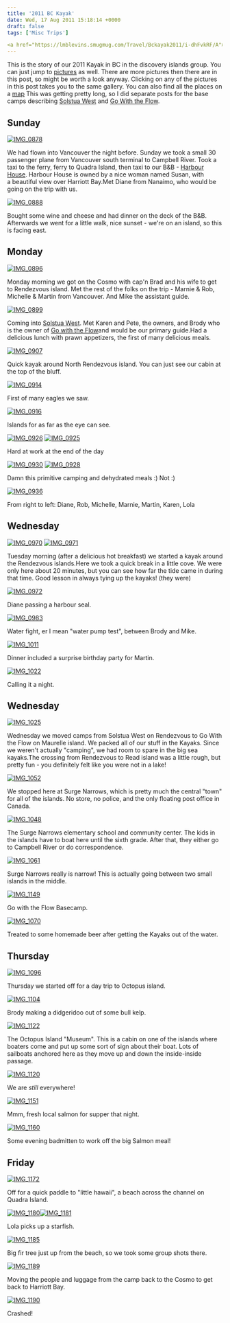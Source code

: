 ```yaml
---
title: '2011 BC Kayak'
date: Wed, 17 Aug 2011 15:18:14 +0000
draft: false
tags: ['Misc Trips']

<a href="https://lmblevins.smugmug.com/Travel/Bckayak2011/i-dhFvkRF/A"><img src="https://photos.smugmug.com/Travel/Bckayak2011/i-dhFvkRF/0/MzLn6h8gCLDxB3Xg4Z5mpSjG7vBsxFgkw2dcgRg4f/S/IMG_0878-S.jpg" alt=""></a>
---
```


This is the story of our 2011 Kayak in BC in the discovery islands group. You can just jump to [pictures](http://lmblevins.smugmug.com/Travel/bckayak2011/18535909_m3RB8M) as well. There are more pictures then there are in this post, so might be worth a look anyway. Clicking on any of the pictures in this post takes you to the same gallery. You can also find all the places on a [map](http://maps.google.com/maps/ms?msid=208902691942284963207.00049880147f869f32cdf&msa=0) This was getting pretty long, so I did separate posts for the base camps describing [Solstua West](http://02ccd16.netsolhost.com/wp1/?p=667 "2011 BC Kayak Solstua West") and [Go With the Flow](http://02ccd16.netsolhost.com/wp1/?p=670 "2011 BC Kayak Go With the Flow").

Sunday
------

[![IMG_0878](http://lmblevins.smugmug.com/Travel/bckayak2011/i-dhFvkRF/0/S/IMG0878-S.jpg "IMG_0878")](https://lmblevins.smugmug.com/Travel/Bckayak2011/i-dhFvkRF/A) 

We had flown into Vancouver the night before. Sunday we took a small 30 passenger plane from Vancouver south terminal to Campbell River. Took a taxi to the ferry, ferry to Quadra Island, then taxi to our B&B - [Harbour House](http://www.harbourhouse.bc.ca/). Harbour House is owned by a nice woman named Susan, with a beautiful view over Harriott Bay.Met Diane from Nanaimo, who would be going on the trip with us.

[![IMG_0888](http://lmblevins.smugmug.com/Travel/bckayak2011/i-q4c4Vw3/0/S/IMG0888-S.jpg "IMG_0888")](http://lmblevins.smugmug.com/Travel/bckayak2011/18535909_m3RB8M#1430907850_q4c4Vw3/A)

Bought some wine and cheese and had dinner on the deck of the B&B. Afterwards we went for a little walk, nice sunset - we're on an island, so this is facing east.

Monday
------

[![IMG_0896](http://lmblevins.smugmug.com/Travel/bckayak2011/i-4pxKSbx/0/S/IMG0896-S.jpg "IMG_0896")](http://lmblevins.smugmug.com/Travel/bckayak2011/18535909_m3RB8M#1430911906_4pxKSbx/A)

Monday morning we got on the Cosmo with cap'n Brad and his wife to get to Rendezvous island. Met the rest of the folks on the trip - Marnie & Rob, Michelle & Martin from Vancouver. And Mike the assistant guide.

[![IMG_0899](http://lmblevins.smugmug.com/Travel/bckayak2011/i-B8bbCvg/0/S/IMG0899-S.jpg "IMG_0899")](http://lmblevins.smugmug.com/Travel/bckayak2011/18535909_m3RB8M#1430914344_B8bbCvg-A-LB "IMG_0899")

Coming into [Solstua West](http://www.solstuawest.com/). Met Karen and Pete, the owners, and Brody who is the owner of [Go with the Flow](http://www.kayakingbritishcolumbia.com/)and would be our primary guide.Had a delicious lunch with prawn appetizers, the first of many delicious meals.

[![IMG_0907](http://lmblevins.smugmug.com/Travel/bckayak2011/i-4XgBjhT/0/S/IMG0907-S.jpg "IMG_0907")](http://lmblevins.smugmug.com/Travel/bckayak2011/18535909_m3RB8M#1430917003_4XgBjhT-A-LB "IMG_0907")

Quick kayak around North Rendezvous island. You can just see our cabin at the top of the bluff.

[![IMG_0914](http://lmblevins.smugmug.com/Travel/bckayak2011/i-nP3Vhqt/0/S/IMG0914-S.jpg "IMG_0914")](http://lmblevins.smugmug.com/Travel/bckayak2011/18535909_m3RB8M#1430921232_nP3Vhqt-A-LB "IMG_0914")

First of many eagles we saw.

[![IMG_0916](http://lmblevins.smugmug.com/Travel/bckayak2011/i-VQL8QMg/0/S/IMG0916-S.jpg "IMG_0916")](http://lmblevins.smugmug.com/Travel/bckayak2011/18535909_m3RB8M#!i=1639570304&k=VQL8QMg&lb=1&s=A "IMG_0916")

Islands for as far as the eye can see.

[![IMG_0926](http://lmblevins.smugmug.com/Travel/bckayak2011/i-2hXBJzf/0/S/IMG0926-S.jpg "IMG_0926")](http://lmblevins.smugmug.com/Travel/bckayak2011/18535909_m3RB8M#1430925845_2hXBJzf-A-LB "IMG_0926") [![IMG_0925](http://lmblevins.smugmug.com/Travel/bckayak2011/i-WRVfhWd/0/S/IMG0925-S.jpg "IMG_0925")](http://lmblevins.smugmug.com/Travel/bckayak2011/18535909_m3RB8M#1430924830_WRVfhWd-A-LB "IMG_0925")

Hard at work at the end of the day

[![IMG_0930](http://lmblevins.smugmug.com/Travel/bckayak2011/i-HzPf4Hs/0/S/IMG0930-S.jpg "IMG_0930")](http://lmblevins.smugmug.com/Travel/bckayak2011/18535909_m3RB8M#1430928767_HzPf4Hs-A-LB "IMG_0930") [![IMG_0928](http://lmblevins.smugmug.com/Travel/bckayak2011/i-LKstVjD/0/S/IMG0928-S.jpg "IMG_0928")](http://lmblevins.smugmug.com/Travel/bckayak2011/18535909_m3RB8M#1430927431_LKstVjD-A-LB "IMG_0928")

Damn this primitive camping and dehydrated meals :) Not :)

[![IMG_0936](http://lmblevins.smugmug.com/Travel/bckayak2011/i-DMhjMdT/0/S/IMG0936-S.jpg "IMG_0936")](http://lmblevins.smugmug.com/Travel/bckayak2011/18535909_m3RB8M#1430931733_DMhjMdT-A-LB "IMG_0936")

From right to left: Diane, Rob, Michelle, Marnie, Martin, Karen, Lola

Wednesday
---------

[![IMG_0970](http://lmblevins.smugmug.com/Travel/bckayak2011/i-kqSZ9Hw/0/S/IMG0970-S.jpg "IMG_0970")](http://lmblevins.smugmug.com/Travel/bckayak2011/18535909_m3RB8M#1430938936_kqSZ9Hw-A-LB "IMG_0970") [![IMG_0971](http://lmblevins.smugmug.com/Travel/bckayak2011/i-sDPDvdV/0/S/IMG0971-S.jpg "IMG_0971")](http://lmblevins.smugmug.com/Travel/bckayak2011/18535909_m3RB8M#1430940216_sDPDvdV-A-LB "IMG_0971")

Tuesday morning (after a delicious hot breakfast) we started a kayak around the Rendezvous islands.Here we took a quick break in a little cove. We were only here about 20 minutes, but you can see how far the tide came in during that time. Good lesson in always tying up the kayaks! (they were)

[![IMG_0972](http://lmblevins.smugmug.com/Travel/bckayak2011/i-RB7mkdt/0/S/IMG0972-S.jpg "IMG_0972")](http://lmblevins.smugmug.com/Travel/bckayak2011/18535909_m3RB8M#1430942864_RB7mkdt-A-LB "IMG_0972")

Diane passing a harbour seal.

[![IMG_0983](http://lmblevins.smugmug.com/Travel/bckayak2011/i-xPC4cT2/0/S/IMG0983-S.jpg "IMG_0983")](http://lmblevins.smugmug.com/Travel/bckayak2011/18535909_m3RB8M#1430944315_xPC4cT2-A-LB "IMG_0983")

Water fight, er I mean "water pump test", between Brody and Mike.

[![IMG_1011](http://lmblevins.smugmug.com/Travel/bckayak2011/i-BNQW6Kz/0/S/IMG1011-S.jpg "IMG_1011")](http://lmblevins.smugmug.com/Travel/bckayak2011/18535909_m3RB8M#1430964809_BNQW6Kz-A-LB "IMG_1011")

Dinner included a surprise birthday party for Martin.

[![IMG_1022](http://lmblevins.smugmug.com/Travel/bckayak2011/i-jctxvQ8/0/S/IMG1022-S.jpg "IMG_1022")](http://lmblevins.smugmug.com/Travel/bckayak2011/18535909_m3RB8M#1430965831_jctxvQ8-A-LB "IMG_1022")

Calling it a night.

Wednesday
---------

[![IMG_1025](http://lmblevins.smugmug.com/Travel/bckayak2011/i-C4pGgLg/0/S/IMG1025-S.jpg "IMG_1025")](http://lmblevins.smugmug.com/Travel/bckayak2011/18535909_m3RB8M#1430967655_C4pGgLg-A-LB "IMG_1025")

Wednesday we moved camps from Solstua West on Rendezvous to Go With the Flow on Maurelle island. We packed all of our stuff in the Kayaks. Since we weren't actually "camping", we had room to spare in the big sea kayaks.The crossing from Rendezvous to Read island was a little rough, but pretty fun - you definitely felt like you were not in a lake!

[![IMG_1052](http://lmblevins.smugmug.com/Travel/bckayak2011/i-kr76fQ8/0/S/IMG1052-S.jpg "IMG_1052")](http://lmblevins.smugmug.com/Travel/bckayak2011/18535909_m3RB8M#1430976768_kr76fQ8-A-LB "IMG_1052")

We stopped here at Surge Narrows, which is pretty much the central "town" for all of the islands. No store, no police, and the only floating post office in Canada.

[![IMG_1048](http://lmblevins.smugmug.com/Travel/bckayak2011/i-n9jHWM3/0/S/IMG1048-S.jpg "IMG_1048")](http://lmblevins.smugmug.com/Travel/bckayak2011/18535909_m3RB8M#1430975595_n9jHWM3-A-LB "IMG_1048")

The Surge Narrows elementary school and community center. The kids in the islands have to boat here until the sixth grade. After that, they either go to Campbell River or do correspondence.

[![IMG_1061](http://lmblevins.smugmug.com/Travel/bckayak2011/i-qmjRRTW/0/S/IMG1061-S.jpg "IMG_1061")](http://lmblevins.smugmug.com/Travel/bckayak2011/18535909_m3RB8M#1430978845_qmjRRTW-A-LB "IMG_1061")

Surge Narrows really is narrow! This is actually going between two small islands in the middle.

[![IMG_1149](http://lmblevins.smugmug.com/Travel/bckayak2011/i-Brpr99T/0/S/IMG1149-S.jpg "IMG_1149")](http://lmblevins.smugmug.com/Travel/bckayak2011/18535909_m3RB8M#1431027070_Brpr99T-A-LB "IMG_1149")

Go with the Flow Basecamp.

[![IMG_1070](http://lmblevins.smugmug.com/Travel/bckayak2011/i-KKHN6vJ/0/S/IMG1070-S.jpg "IMG_1070")](http://lmblevins.smugmug.com/Travel/bckayak2011/18535909_m3RB8M#1430984913_KKHN6vJ-A-LB "IMG_1070")

Treated to some homemade beer after getting the Kayaks out of the water.

Thursday
--------

[![IMG_1096](http://lmblevins.smugmug.com/Travel/bckayak2011/i-gZrXSJv/0/S/IMG1096-S.jpg "IMG_1096")](http://lmblevins.smugmug.com/Travel/bckayak2011/18535909_m3RB8M#1431006215_gZrXSJv-A-LB "IMG_1096")

Thursday we started off for a day trip to Octopus island.

[![IMG_1104](http://lmblevins.smugmug.com/Travel/bckayak2011/i-2q5Dxv7/0/S/IMG1104-S.jpg "IMG_1104")](http://lmblevins.smugmug.com/Travel/bckayak2011/18535909_m3RB8M#1431008996_2q5Dxv7-A-LB "IMG_1104")

Brody making a didgeridoo out of some bull kelp.

[![IMG_1122](http://lmblevins.smugmug.com/Travel/bckayak2011/i-wBqrSbD/0/S/IMG1122-S.jpg "IMG_1122")](http://lmblevins.smugmug.com/Travel/bckayak2011/18535909_m3RB8M#1431016661_wBqrSbD-A-LB "IMG_1122")

The Octopus Island "Museum". This is a cabin on one of the islands where boaters come and put up some sort of sign about their boat. Lots of sailboats anchored here as they move up and down the inside-inside passage.

[![IMG_1120](http://lmblevins.smugmug.com/Travel/bckayak2011/i-gP9Sc7M/0/S/IMG1120-S.jpg "IMG_1120")](http://lmblevins.smugmug.com/Travel/bckayak2011/18535909_m3RB8M#1431013013_gP9Sc7M-A-LB "IMG_1120")

We are _still_ everywhere!

[![IMG_1151](http://lmblevins.smugmug.com/Travel/bckayak2011/i-3kqvwCj/0/S/IMG1151-S.jpg "IMG_1151")](http://lmblevins.smugmug.com/Travel/bckayak2011/18535909_m3RB8M#1431028155_3kqvwCj-A-LB "IMG_1151")

Mmm, fresh local salmon for supper that night.

[![IMG_1160](http://lmblevins.smugmug.com/Travel/bckayak2011/i-BfD3BSX/0/S/IMG1160-S.jpg "IMG_1160")](http://lmblevins.smugmug.com/Travel/bckayak2011/18535909_m3RB8M#1431030200_BfD3BSX-A-LB "IMG_1160")

Some evening badmitten to work off the big Salmon meal!

Friday
------

[![IMG_1172](http://lmblevins.smugmug.com/Travel/bckayak2011/i-7sKDMvm/0/S/IMG1172-S.jpg "IMG_1172")](http://lmblevins.smugmug.com/Travel/bckayak2011/18535909_m3RB8M#1431031254_7sKDMvm-A-LB "IMG_1172")

Off for a quick paddle to "little hawaii", a beach across the channel on Quadra Island.

[![IMG_1180](http://lmblevins.smugmug.com/Travel/bckayak2011/i-hsVhKDS/0/S/IMG1180-S.jpg "IMG_1180")](http://lmblevins.smugmug.com/Travel/bckayak2011/18535909_m3RB8M#1431034955_hsVhKDS-A-LB "IMG_1180")[![IMG_1181](http://lmblevins.smugmug.com/Travel/bckayak2011/i-4qwZ8jM/0/S/IMG1181-S.jpg "IMG_1181")](http://lmblevins.smugmug.com/Travel/bckayak2011/18535909_m3RB8M#1431036669_4qwZ8jM-A-LB "IMG_1181")

Lola picks up a starfish.

[![IMG_1185](http://lmblevins.smugmug.com/Travel/bckayak2011/i-JQC4cz7/0/S/IMG1185-S.jpg "IMG_1185")](http://lmblevins.smugmug.com/Travel/bckayak2011/18535909_m3RB8M#1431038608_JQC4cz7-A-LB "IMG_1185")

Big fir tree just up from the beach, so we took some group shots there.

[![IMG_1189](http://lmblevins.smugmug.com/Travel/bckayak2011/i-SznhsT9/0/S/IMG1189-S.jpg "IMG_1189")](http://lmblevins.smugmug.com/Travel/bckayak2011/18535909_m3RB8M#1431042883_SznhsT9-A-LB "IMG_1189")

Moving the people and luggage from the camp back to the Cosmo to get back to Harriott Bay.

[![IMG_1190](http://lmblevins.smugmug.com/Travel/bckayak2011/i-PdLmHSr/0/S/IMG1190-S.jpg "IMG_1190")](http://lmblevins.smugmug.com/Travel/bckayak2011/18535909_m3RB8M#1431044270_PdLmHSr-A-LB "IMG_1190")

Crashed!
